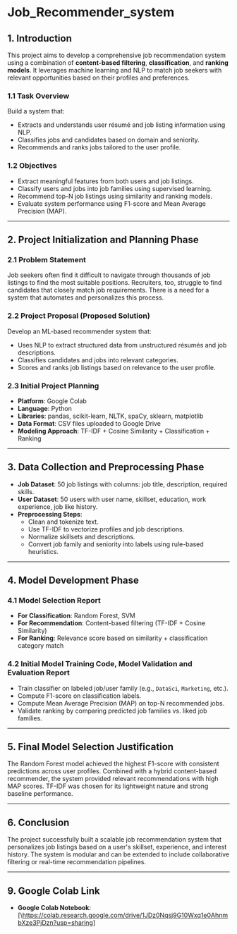 # Job_Recommender_system
## **1. Introduction**  
This project aims to develop a comprehensive job recommendation system using a combination of **content-based filtering**, **classification**, and **ranking models**. It leverages machine learning and NLP to match job seekers with relevant opportunities based on their profiles and preferences.

### **1.1 Task Overview**  
Build a system that:
- Extracts and understands user résumé and job listing information using NLP.
- Classifies jobs and candidates based on domain and seniority.
- Recommends and ranks jobs tailored to the user profile.

### **1.2 Objectives**
- Extract meaningful features from both users and job listings.
- Classify users and jobs into job families using supervised learning.
- Recommend top-N job listings using similarity and ranking models.
- Evaluate system performance using F1-score and Mean Average Precision (MAP).

---

## **2. Project Initialization and Planning Phase**

### **2.1 Problem Statement**  
Job seekers often find it difficult to navigate through thousands of job listings to find the most suitable positions. Recruiters, too, struggle to find candidates that closely match job requirements. There is a need for a system that automates and personalizes this process.

### **2.2 Project Proposal (Proposed Solution)**  
Develop an ML-based recommender system that:
- Uses NLP to extract structured data from unstructured résumés and job descriptions.
- Classifies candidates and jobs into relevant categories.
- Scores and ranks job listings based on relevance to the user profile.

### **2.3 Initial Project Planning**  
- **Platform**: Google Colab  
- **Language**: Python  
- **Libraries**: pandas, scikit-learn, NLTK, spaCy, sklearn, matplotlib  
- **Data Format**: CSV files uploaded to Google Drive  
- **Modeling Approach**: TF-IDF + Cosine Similarity + Classification + Ranking  

---

## **3. Data Collection and Preprocessing Phase**  
- **Job Dataset**: 50 job listings with columns: job title, description, required skills.  
- **User Dataset**: 50 users with user name, skillset, education, work experience, job like history.  
- **Preprocessing Steps**:
  - Clean and tokenize text.
  - Use TF-IDF to vectorize profiles and job descriptions.
  - Normalize skillsets and descriptions.
  - Convert job family and seniority into labels using rule-based heuristics.

---

## **4. Model Development Phase**

### **4.1 Model Selection Report**
- **For Classification**: Random Forest, SVM  
- **For Recommendation**: Content-based filtering (TF-IDF + Cosine Similarity)  
- **For Ranking**: Relevance score based on similarity + classification category match  

### **4.2 Initial Model Training Code, Model Validation and Evaluation Report**
- Train classifier on labeled job/user family (e.g., `DataSci`, `Marketing`, etc.).
- Compute F1-score on classification labels.
- Compute Mean Average Precision (MAP) on top-N recommended jobs.
- Validate ranking by comparing predicted job families vs. liked job families.

---

## **5. Final Model Selection Justification**  
The Random Forest model achieved the highest F1-score with consistent predictions across user profiles. Combined with a hybrid content-based recommender, the system provided relevant recommendations with high MAP scores. TF-IDF was chosen for its lightweight nature and strong baseline performance.

---

## **6. Conclusion**  
The project successfully built a scalable job recommendation system that personalizes job listings based on a user's skillset, experience, and interest history. The system is modular and can be extended to include collaborative filtering or real-time recommendation pipelines.


---

## **9. Google Colab Link**

- **Google Colab Notebook**: [\https://colab.research.google.com/drive/1JDz0Nqsj9G10Wxq1e0AhnmbXze3PjDzn?usp=sharing]  
